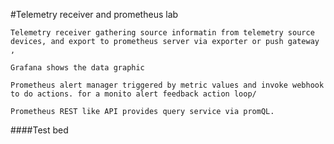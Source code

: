 #Telemetry receiver and prometheus lab

    Telemetry receiver gathering source informatin from telemetry source devices, and export to prometheus server via exporter or push gateway , 
    
    Grafana shows the data graphic
    
    Prometheus alert manager triggered by metric values and invoke webhook to do actions. for a monito alert feedback action loop/
    
    Prometheus REST like API provides query service via promQL.
    
 ####Test bed 
 